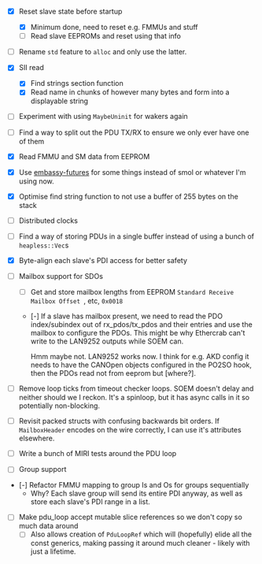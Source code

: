 - [x] Reset slave state before startup

  - [x] Minimum done, need to reset e.g. FMMUs and stuff
  - [ ] Read slave EEPROMs and reset using that info

- [ ] Rename `std` feature to `alloc` and only use the latter.
- [x] SII read
  - [x] Find strings section function
  - [x] Read name in chunks of however many bytes and form into a displayable string
- [ ] Experiment with using `MaybeUninit` for wakers again
- [ ] Find a way to split out the PDU TX/RX to ensure we only ever have one of them
- [x] Read FMMU and SM data from EEPROM
- [x] Use [embassy-futures](https://crates.io/crates/embassy-futures) for some things instead of
      smol or whatever I'm using now.
- [x] Optimise find string function to not use a buffer of 255 bytes on the stack
- [ ] Distributed clocks
- [ ] Find a way of storing PDUs in a single buffer instead of using a bunch of `heapless::Vec`s
- [x] Byte-align each slave's PDI access for better safety
- [ ] Mailbox support for SDOs

  - [ ] Get and store mailbox lengths from EEPROM `Standard Receive Mailbox Offset `, etc, `0x0018`
  - [-] If a slave has mailbox present, we need to read the PDO index/subindex out of
    rx_pdos/tx_pdos and their entries and use the mailbox to configure the PDOs. This might be why
    Ethercrab can't write to the LAN9252 outputs while SOEM can.

    Hmm maybe not. LAN9252 works now. I think for e.g. AKD config it needs to have the CANOpen
    objects configured in the PO2SO hook, then the PDOs read not from eeprom but [where?].

- [ ] Remove loop ticks from timeout checker loops. SOEM doesn't delay and neither should we I
      reckon. It's a spinloop, but it has async calls in it so potentially non-blocking.
- [ ] Revisit packed structs with confusing backwards bit orders. If `MailboxHeader` encodes on the
      wire correctly, I can use it's attributes elsewhere.
- [ ] Write a bunch of MIRI tests around the PDU loop
- [ ] Group support
- [-] Refactor FMMU mapping to group Is and Os for groups sequentially
  - Why? Each slave group will send its entire PDI anyway, as well as store each slave's PDI range
    in a list.
- [ ] Make pdu_loop accept mutable slice references so we don't copy so much data around
  - [ ] Also allows creation of `PduLoopRef` which will (hopefully) elide all the const generics,
        making passing it around much cleaner - likely with just a lifetime.

